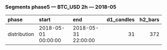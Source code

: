 ### Segments phase5 — BTC_USD 2h — 2018-05

| phase        | start               | end                 |   d1_candles |   h2_bars |
|:-------------|:--------------------|:--------------------|-------------:|----------:|
| distribution | 2018-05-01 00:00:00 | 2018-05-31 22:00:00 |           31 |       372 |